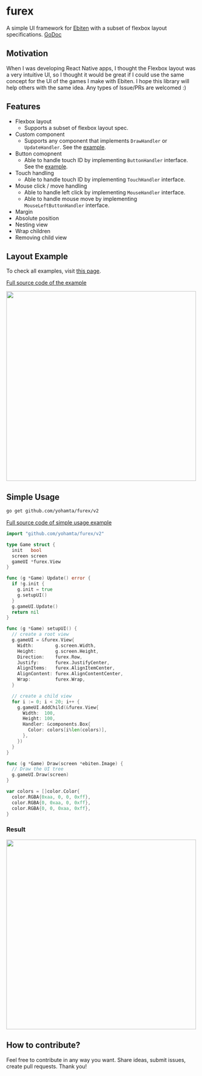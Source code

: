 # furex

A simple UI framework for [Ebiten](https://ebiten.org/) with a subset of flexbox layout specifications.
[GoDoc](https://pkg.go.dev/github.com/yohamta/furex/v2)

## Motivation

When I was developing React Native apps, I thought the Flexbox layout was a very intuitive UI, so I thought it would be great if I could use the same concept for the UI of the games I make with Ebiten. I hope this library will help others with the same idea. Any types of Issue/PRs are welcomed :)

## Features

- Flexbox layout
  - Supports a subset of flexbox layout spec.
- Custom component
  - Supports any component that implements `DrawHandler` or `UpdateHandler`. See the [example](https://github.com/yohamta/furex/blob/master/components/box.go).
- Button comopnent
  - Able to handle touch ID by implementing `ButtonHandler` interface. See the [example](https://github.com/yohamta/furex/blob/master/components/button.go).
- Touch handling
  - Able to handle touch ID by implementing `TouchHandler` interface. 
- Mouse click / move handling
  - Able to handle left click by implementing `MouseHandler` interface. 
  - Able to handle mouse move by implementing `MouseLeftButtonHandler` interface. 
- Margin
- Absolute position
- Nesting view
- Wrap children
- Removing child view

## Layout Example
To check all examples, visit [this page](https://github.com/yohamta/furex/tree/main/examples).

[Full source code of the example](https://github.com/yohamta/furex/blob/master/examples/nesting/main.go)

<image src="https://user-images.githubusercontent.com/1475839/165524288-53827304-731e-4f33-81cd-26bb6a42e0d4.png" width="500px" />

## Simple Usage

```sh
go get github.com/yohamta/furex/v2
```

[Full source code of simple usage example](https://github.com/yohamta/furex/blob/master/examples/wrap/main.go)

```go
import "github.com/yohamta/furex/v2"

type Game struct {
  init   bool
  screen screen
  gameUI *furex.View
}

func (g *Game) Update() error {
  if !g.init {
    g.init = true
    g.setupUI()
  }
  g.gameUI.Update()
  return nil
}

func (g *Game) setupUI() {
  // create a root view
  g.gameUI = &furex.View{
    Width:        g.screen.Width,
    Height:       g.screen.Height,
    Direction:    furex.Row,
    Justify:      furex.JustifyCenter,
    AlignItems:   furex.AlignItemCenter,
    AlignContent: furex.AlignContentCenter,
    Wrap:         furex.Wrap,
  }

  // create a child view
  for i := 0; i < 20; i++ {
    g.gameUI.AddChild(&furex.View{
      Width:  100,
      Height: 100,
      Handler: &components.Box{
        Color: colors[i%len(colors)],
      },
    })
  }
}

func (g *Game) Draw(screen *ebiten.Image) {
  // Draw the UI tree
  g.gameUI.Draw(screen)
}

var colors = []color.Color{
  color.RGBA{0xaa, 0, 0, 0xff},
  color.RGBA{0, 0xaa, 0, 0xff},
  color.RGBA{0, 0, 0xaa, 0xff},
}
```

### Result
<image src="https://user-images.githubusercontent.com/1475839/133445715-b94b8c7f-bcd3-4aef-b7a4-b58bbb29d556.png" width="500px" />

## How to contribute?

Feel free to contribute in any way you want. Share ideas, submit issues, create pull requests. 
Thank you!

